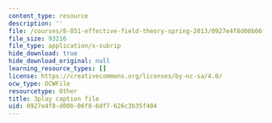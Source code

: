 ```yaml
---
content_type: resource
description: ''
file: /courses/8-851-effective-field-theory-spring-2013/0927e4f8d00b06f86df7626c3b35f404_zr3wuh3fWRw.srt
file_size: 93216
file_type: application/x-subrip
hide_download: true
hide_download_original: null
learning_resource_types: []
license: https://creativecommons.org/licenses/by-nc-sa/4.0/
ocw_type: OCWFile
resourcetype: Other
title: 3play caption file
uid: 0927e4f8-d00b-06f8-6df7-626c3b35f404
---
```

